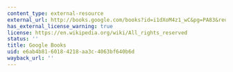 ```yaml
---
content_type: external-resource
external_url: http://books.google.com/books?id=i1dXoM4z1_wC&pg=PA83&redir_esc=y#v=onepage&q&f=false
has_external_license_warning: true
license: https://en.wikipedia.org/wiki/All_rights_reserved
status: ''
title: Google Books
uid: e6ab4b81-6018-4218-aa3c-4063bf640b6d
wayback_url: ''
---
```

